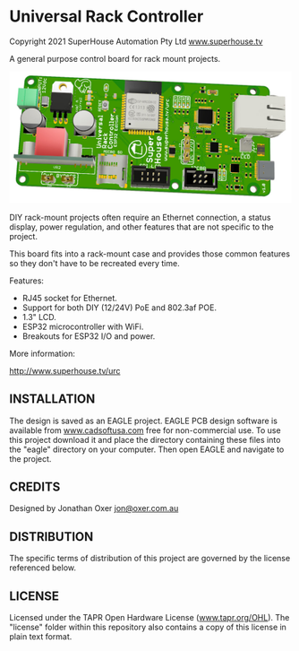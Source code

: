 Universal Rack Controller
=========================

Copyright 2021 SuperHouse Automation Pty Ltd  www.superhouse.tv

A general purpose control board for rack mount projects.

![Universal Rack Controller - ESP32 Edition](Images/URC-ESP32-v1_0-render.jpg)

DIY rack-mount projects often require an Ethernet connection, a
status display, power regulation, and other features that are not
specific to the project.

This board fits into a rack-mount case and provides those common
features so they don't have to be recreated every time.

Features:

 * RJ45 socket for Ethernet.
 * Support for both DIY (12/24V) PoE and 802.3af POE.
 * 1.3" LCD.
 * ESP32 microcontroller with WiFi.
 * Breakouts for ESP32 I/O and power.

More information:

  http://www.superhouse.tv/urc

INSTALLATION
------------
The design is saved as an EAGLE project. EAGLE PCB design software is
available from www.cadsoftusa.com free for non-commercial use. To use
this project download it and place the directory containing these files
into the "eagle" directory on your computer. Then open EAGLE and
navigate to the project.


CREDITS
-------
Designed by Jonathan Oxer jon@oxer.com.au


DISTRIBUTION
------------
The specific terms of distribution of this project are governed by the
license referenced below.


LICENSE
-------
Licensed under the TAPR Open Hardware License (www.tapr.org/OHL).
The "license" folder within this repository also contains a copy of
this license in plain text format.
